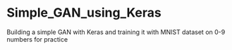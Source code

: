# Simple_GAN_using_Keras
Building a simple GAN with Keras and training it with MNIST dataset on 0-9 numbers for practice
